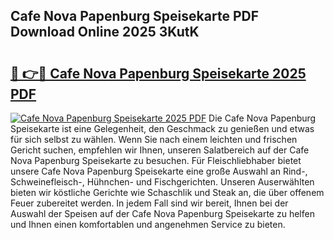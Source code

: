 ## Cafe Nova Papenburg Speisekarte PDF Download Online 2025 3KutK

# <h2><a href="http://gc9at6.nevu.top/?p=Cafe+Nova+Papenburg+Speisekarte">🔗 👉🔴 Cafe Nova Papenburg Speisekarte 2025 PDF</a></h2>

[![Cafe Nova Papenburg Speisekarte 2025 PDF](https://i.imgur.com/dBaPXMq.png)](http://gc9at6.nevu.top/?p=Cafe+Nova+Papenburg+Speisekarte)
Die Cafe Nova Papenburg Speisekarte ist eine Gelegenheit, den Geschmack zu genießen und etwas für sich selbst zu wählen. Wenn Sie nach einem leichten und frischen Gericht suchen, empfehlen wir Ihnen, unseren Salatbereich auf der Cafe Nova Papenburg Speisekarte zu besuchen. Für Fleischliebhaber bietet unsere Cafe Nova Papenburg Speisekarte eine große Auswahl an Rind-, Schweinefleisch-, Hühnchen- und Fischgerichten. Unseren Auserwählten bieten wir köstliche Gerichte wie Schaschlik und Steak an, die über offenem Feuer zubereitet werden. In jedem Fall sind wir bereit, Ihnen bei der Auswahl der Speisen auf der Cafe Nova Papenburg Speisekarte zu helfen und Ihnen einen komfortablen und angenehmen Service zu bieten.
